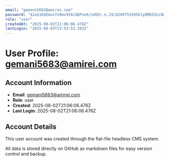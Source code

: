 ```yaml
---
email: "gemani5683@amirei.com"
password: "$2a$10$Emoxfn9mx9IkCdQPxe6/sOQVr.e.29/Q2HXT55IH5EJyQM8ZdzcQW"
role: "user"
createdAt: "2025-08-02T21:06:06.476Z"
lastLogin: "2025-08-03T13:53:53.393Z"
---
```



# User Profile: gemani5683@amirei.com

## Account Information
- **Email**: gemani5683@amirei.com
- **Role**: user
- **Created**: 2025-08-02T21:06:06.476Z
- **Last Login**: 2025-08-02T21:06:06.476Z

## Account Details
This user account was created through the flat-file headless CMS system.

All data is stored directly on GitHub as markdown files for easy version control and backup.
